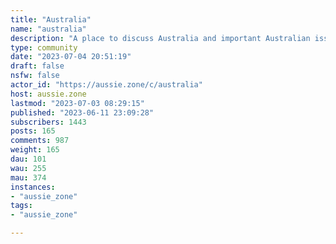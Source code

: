 ```yaml
---
title: "Australia" 
name: "australia"
description: "A place to discuss Australia and important Australian issues.Please follow the instance rules and keep discussions civil and respectful. Please exclude profanity from post titles."
type: community
date: "2023-07-04 20:51:19"
draft: false
nsfw: false
actor_id: "https://aussie.zone/c/australia"
host: aussie.zone
lastmod: "2023-07-03 08:29:15"
published: "2023-06-11 23:09:28"
subscribers: 1443
posts: 165
comments: 987
weight: 165
dau: 101
wau: 255
mau: 374
instances:
- "aussie_zone"
tags: 
- "aussie_zone"

---
```

